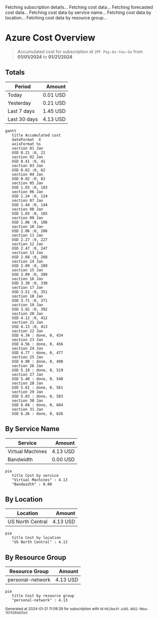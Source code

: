 Fetching subscription details...
Fetching cost data...
Fetching forecasted cost data...
Fetching cost data by service name...
Fetching cost data by location...
Fetching cost data by resource group...
# Azure Cost Overview

> Accumulated cost for subscription id `JPF Pay-As-You-Go` from **01/01/2024** to **01/21/2024**

## Totals

|Period|Amount|
|---|---:|
|Today|0.01 USD|
|Yesterday|0.21 USD|
|Last 7 days|1.45 USD|
|Last 30 days|4.13 USD|

```mermaid
gantt
   title Accumulated cost
   dateFormat  X
   axisFormat %s
   section 01 Jan
   USD 0.21 :0, 21
   section 02 Jan
   USD 0.41 :0, 41
   section 03 Jan
   USD 0.62 :0, 62
   section 04 Jan
   USD 0.82 :0, 82
   section 05 Jan
   USD 1.03 :0, 103
   section 06 Jan
   USD 1.24 :0, 124
   section 07 Jan
   USD 1.44 :0, 144
   section 08 Jan
   USD 1.65 :0, 165
   section 09 Jan
   USD 1.86 :0, 186
   section 10 Jan
   USD 2.06 :0, 206
   section 11 Jan
   USD 2.27 :0, 227
   section 12 Jan
   USD 2.47 :0, 247
   section 13 Jan
   USD 2.68 :0, 268
   section 14 Jan
   USD 2.89 :0, 289
   section 15 Jan
   USD 3.09 :0, 309
   section 16 Jan
   USD 3.30 :0, 330
   section 17 Jan
   USD 3.51 :0, 351
   section 18 Jan
   USD 3.71 :0, 371
   section 19 Jan
   USD 3.92 :0, 392
   section 20 Jan
   USD 4.12 :0, 412
   section 21 Jan
   USD 4.13 :0, 413
   section 22 Jan
   USD 4.34 : done, 0, 434
   section 23 Jan
   USD 4.56 : done, 0, 456
   section 24 Jan
   USD 4.77 : done, 0, 477
   section 25 Jan
   USD 4.98 : done, 0, 498
   section 26 Jan
   USD 5.19 : done, 0, 519
   section 27 Jan
   USD 5.40 : done, 0, 540
   section 28 Jan
   USD 5.61 : done, 0, 561
   section 29 Jan
   USD 5.83 : done, 0, 583
   section 30 Jan
   USD 6.04 : done, 0, 604
   section 31 Jan
   USD 6.26 : done, 0, 626
```

## By Service Name

|Service|Amount|
|---|---:|
|Virtual Machines|4.13 USD|
|Bandwidth|0.00 USD|

```mermaid
pie
   title Cost by service
   "Virtual Machines" : 4.13
   "Bandwidth" : 0.00
```

## By Location

|Location|Amount|
|---|---:|
|US North Central|4.13 USD|

```mermaid
pie
   title Cost by location
   "US North Central" : 4.13
```

## By Resource Group

|Resource Group|Amount|
|---|---:|
|personal-network|4.13 USD|

```mermaid
pie
   title Cost by resource group
   "personal-network" : 4.13
```

<sup>Generated at 2024-01-21 11:09:29 for subscription with id `4913be3f-a345-4652-9bba-767418dd25e3`</sup>
